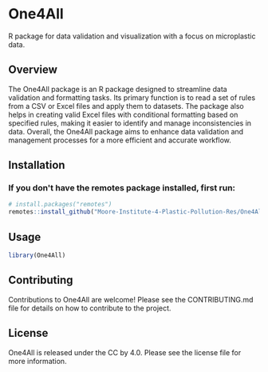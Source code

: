# One4All

R package for data validation and visualization with a focus on microplastic data.

## Overview
The One4All package is an R package designed to streamline data validation and formatting tasks. Its primary function is to read a set of rules from a CSV or Excel files and apply them to  datasets. The package also helps in creating valid Excel files with conditional formatting based on specified rules, making it easier to identify and manage inconsistencies in data. Overall, the One4All package aims to enhance data validation and management processes for a more efficient and accurate workflow.

## Installation

### If you don't have the remotes package installed, first run:
``` r
# install.packages("remotes")
remotes::install_github("Moore-Institute-4-Plastic-Pollution-Res/One4All")
```

## Usage
``` r
library(One4All)
```

## Contributing

Contributions to One4All are welcome! Please see the CONTRIBUTING.md file for details on how to contribute to the project.

## License

One4All is released under the CC by 4.0. Please see the license file for more information. 
